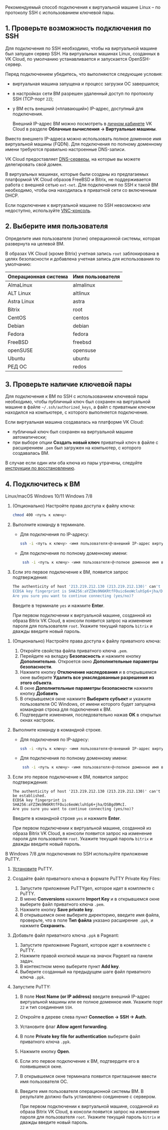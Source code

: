 Рекомендуемый способ подключения к виртуальной машине Linux – по протоколу SSH с использованием ключевой пары.

## 1. Проверьте возможность подключения по SSH

Для подключения по SSH необходимо, чтобы на виртуальной машине был запущен сервер SSH. На виртуальных машинах Linux, созданных в VK Cloud, по умолчанию устанавливается и запускается OpenSSH-сервер.

Перед подключением убедитесь, что выполняются следующие условия:

- виртуальная машина запущена и процесс загрузки ОС завершился;
- в настройках сети ВМ разрешен удаленный доступ по протоколу SSH (TCP-порт `22`);
- у ВМ есть внешний («плавающий») IP-адрес, доступный для подключения.

   <info>

   Внешний IP-адрес ВМ можно посмотреть в [личном кабинете](https://mcs.mail.ru/app/) VK Cloud в разделе **Облачные вычисления → Виртуальные машины**.

   </info>

Вместо внешнего IP-адреса можно использовать полное доменное имя виртуальной машины (FQDN). Для подключения по полному доменному имени требуются правильно настроенные DNS-записи.

<info>

VK Cloud предоставляет [DNS-серверы](/networks/dns/publicdns), на которые вы можете делегировать свой домен.

</info>

В виртуальных машинах, которые были созданы из предлагаемых платформой VK Cloud образов FreeBSD и Bitrix, не поддерживается работа с внешней сетью `ext-net`. Для подключения по SSH к такой ВМ необходимо, чтобы она находилась в приватной сети со включенным DHCP.

Если подключение к виртуальной машине по SSH невозможно или недоступно, используйте [VNC-консоль](../../vm-console#vnc-konsol).

## 2. Выберите имя пользователя

Определите имя пользователя (логин) операционной системы, которая развернута на целевой ВМ.

В образах VK Cloud (кроме Bitrix) учетная запись `root` заблокирована в целях безопасности и добавлена учетная запись для использования по умолчанию:

| Операционная система | Имя пользователя |
| ---                  | ---              |
| AlmaLinux            | almalinux        |
| ALT Linux            | altlinux         |
| Astra Linux          | astra            |
| Bitrix               | root             |
| CentOS               | centos           |
| Debian               | debian           |
| Fedora               | fedora           |
| FreeBSD              | freebsd          |
| openSUSE             | opensuse         |
| Ubuntu               | ubuntu           |
| РЕД ОС               | redos            |

## 3. Проверьте наличие ключевой пары

Для подключения к ВМ по SSH с использованием ключевой пары необходимо, чтобы публичный ключ был сохранен на виртуальной машине в файле `~/.ssh/authorized_keys`, а файл с приватным ключом находился на компьютере, с которого выполняется подключение.

Если виртуальная машина создавалась на платформе VK Cloud:

- публичный ключ был сохранен на виртуальной машине автоматически;
- при выборе опции **Создать новый ключ** приватный ключ в файле с расширением `.pem` был загружен на компьютер, с которого создавалась ВМ.

В случае если один или оба ключа из пары утрачены, следуйте [инструкции по восстановлению](../../vm-manage#vosstanovlenie-dostupa-k-vm-po-klyuchu).

## 4. Подключитесь к ВМ

<tabs>
<tablist>
<tab>Linux/macOS</tab>
<tab>Windows 10/11</tab>
<tab>Windows 7/8</tab>
</tablist>
<tabpanel>

1. (Опционально) Настройте права доступа к файлу ключа:

   ```bash
   chmod 400 <путь к ключу>
   ```

2. Выполните команду в терминале.

   - Для подключения по IP-адресу:

      ```bash
      ssh -i <путь к ключу> <имя пользователя>@<внешний IP-адрес виртуальной машины>
      ```

   - Для подключения по полному доменному имени:

     ```bash
      ssh -i <путь к ключу> <имя пользователя>@<полное доменное имя виртуальной машины>
      ```

3. Если это первое подключение к ВМ, появится запрос подтверждения:

      ```bash
      The authenticity of host '213.219.212.130 (213.219.212.130)' can't be established.
      ECDSA key fingerprint is SHA256:aYZIWs9N6KRtfFOuic6eoWcluhSp6+jha/DSBgd9McI.
      Are you sure you want to continue connecting (yes/no)?
      ```

      Введите в терминале `yes` и нажмите **Enter**.

      <info>

      При первом подключении к виртуальной машине, созданной из образа Bitrix VK Cloud, в консоли появится запрос на изменение пароля для пользователя `root`. Укажите текущий пароль `bitrix` и дважды введите новый пароль.

      </info>

</tabpanel>
<tabpanel>

1. (Опционально) Настройте права доступа к файлу приватного ключа:

   1. Откройте свойства файла приватного ключа `.pem`.
   2. Перейдите на вкладку **Безопасность** и нажмите кнопку **Дополнительно**. Откроется окно **Дополнительные параметры безопасности**.
   3. Нажмите кнопку **Отключение наследования** и в открывшемся окне выберите **Удалить все унаследованные разрешения из этого объекта**.
   4. В окне **Дополнительные параметры безопасности** нажмите кнопку **Добавить**
   5. В открывшемся окне нажмите **Выберите субъект** и укажите пользователя ОС Windows, от имени которого будет запущена командная строка для подключения к ВМ.
   6. Подтвердите изменения, последовательно нажав **ОК** в открытых окнах настроек.

2. Выполните команду в командной строке.

   - Для подключения по IP-адресу:

      ```bash
      ssh -i <путь к ключу> <имя пользователя>@<внешний IP-адрес виртуальной машины>
      ```

   - Для подключения по полному доменному имени:

     ```bash
      ssh -i <путь к ключу> <имя пользователя>@<полное доменное имя виртуальной машины>
      ```

3. Если это первое подключение к ВМ, появится запрос подтверждения:

      ```shell
      The authenticity of host '213.219.212.130 (213.219.212.130)' can't be established.
      ECDSA key fingerprint is SHA256:aYZIWs9N6KRtfFOuic6eoWcluhSp6+jha/DSBgd9McI.
      Are you sure you want to continue connecting (yes/no)?
      ```

     Введите в командной строке `yes` и нажмите **Enter**.

      <info>

      При первом подключении к виртуальной машине, созданной из образа Bitrix VK Cloud, в консоли появится запрос на изменение пароля для пользователя `root`. Укажите текущий пароль `bitrix` и дважды введите новый пароль.

      </info>

</tabpanel>
<tabpanel>

В Windows 7/8 для подключения по SSH используйте приложение PuTTY.

1. [Установите](https://www.putty.org/) PuTTY.
2. Создайте файл приватного ключа в формате PuTTY Private Key Files:

   1. Запустите приложение PuTTYgen, которое идет в комплекте c PuTTY.
   2. В меню **Conversions** нажмите **Import Key** и в открывшемся окне выберите файл приватного ключа `.pem`.
   3. Нажмите кнопку **Save private key**.
   4. В открывшемся окне выберите директорию, введите имя файла, проверьте, что в поле **Тип файла** указано расширение `.ppk`, и нажмите **Сохранить**.

3. Добавьте файл приватного ключа `.ppk` в Pageant:

   1. Запустите приложение Pageant, которое идет в комплекте c PuTTY.
   2. Нажмите правой кнопкой мыши на значок Pageant на панели задач.
   3. В контекстном меню выберите пункт **Add key**.
   4. Выберите созданный на предыдущем шаге файл приватного ключа `.ppk`.

4. Запустите PuTTY:

   1. В поле **Host Name (or IP address)** введите внешний IP-адрес виртуальной машины или ее полное доменное имя. Укажите порт `22` и тип соединения `SSH`.
   2. Откройте в дереве слева пункт **Connection → SSH → Auth**.
   3. Установите флаг **Allow agent forwarding**.
   4. В поле **Private key file for authentication** выберите файл приватного ключа `.ppk`.
   5. Нажмите кнопку **Open**.
   6. Если это первое подключение к ВМ, подтвердите его в появившемся окне.
   7. В открывшемся окне терминала появится приглашение ввести имя пользователя ОС.
   8. Введите имя пользователя операционной системы ВМ. В результате должно быть установлено соединение с сервером.

      <info>

      При первом подключении к виртуальной машине, созданной из образа Bitrix VK Cloud, в консоли появится запрос на изменение пароля для пользователя `root`. Укажите текущий пароль `bitrix` и дважды введите новый пароль.

      </info>

</tabpanel>
</tabs>
